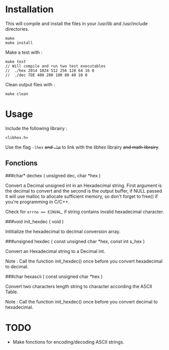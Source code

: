 Installation
======

This will compile and install the files in your /usr/lib and /usr/include directories.

	make
	make install

Make a test with :

	make test
	// Will compile and run two test executables
	//	./hex 2014 1024 512 256 128 64 16 0
	//	./dec 7DE 400 200 100 80 40 10 0

Clean output files with :

	make clean

Usage
======

Include the following librairy :

	<libhex.h>

Use the flag <code>-lhex</code> ~~and <code>-lm</code>~~ to link with the libhex librairy ~~and math librairy~~.

Fonctions
------

###char* dechex ( unsigned dec, char *hex )


Convert a Decimal unsigned int in an Hexadecimal string. First argument is the decimal to convert and the second is the output buffer, if NULL passed it will use malloc to allocate sufficient memory, so don't forget to free() if you're programming in C/C++.

Check for <code>errno == EINVAL</code>, if string contains invalid hexadecimal character.

###void init_hexdec ( void )

Intitialize the hexadecimal to decimal conversion array.

###unsigned hexdec ( const unsigned char *hex, const int s_hex )

Convert an Hexadecimal string to a Decimal int.

Note : Call the function init_hexdec() once before you convert hexadecimal to decimal.

###char hexascii ( const unsigned char *hex )

Convert two characters length string to character according the ASCII Table.

Note : Call the function init_hexdec() once before you convert decimal to hexadecimal.

TODO
======

- Make fonctions for encoding/decoding ASCII strings.

